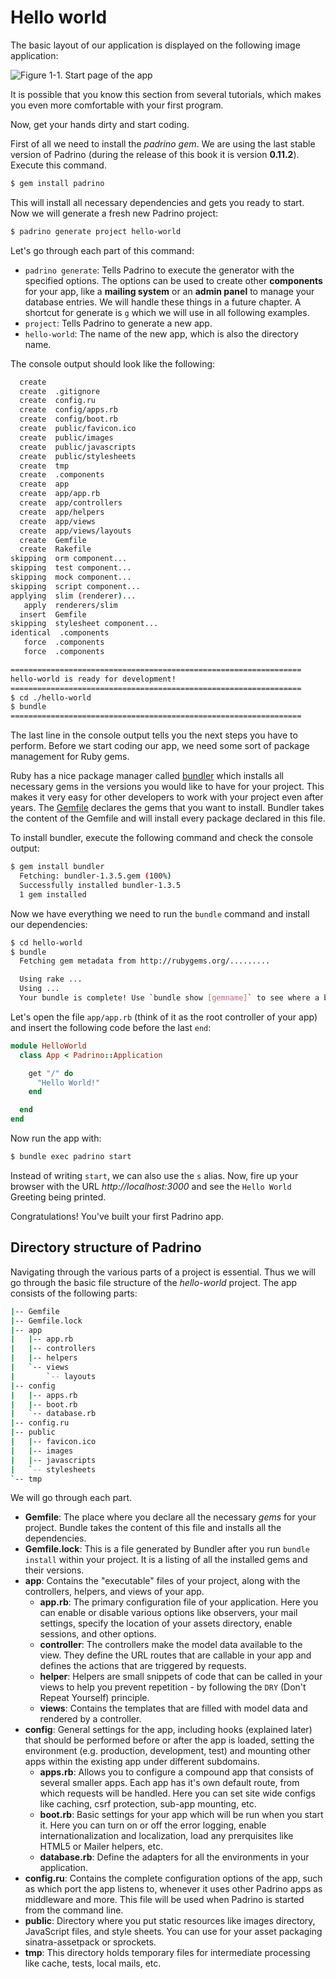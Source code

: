 # Hello world

The basic layout of our application is displayed on the following image application:


![Figure 1-1. Start page of the app](images/01/application_overview.jpg)


It is possible that you know this section from several tutorials, which makes you even more comfortable with
your first program.


Now, get your hands dirty and start coding.


First of all we need to install the *padrino gem*. We are using the last stable version of Padrino (during the release of
this book it is version **0.11.2**). Execute this command.


```bash
$ gem install padrino
```


This will install all necessary dependencies and gets you ready to start. Now we will generate a fresh new Padrino
project:


```bash
$ padrino generate project hello-world
```


Let's go through each part of this command:


- `padrino generate`: Tells Padrino to execute the generator with the specified options. The options can be
  used to create other **components** for your app, like a **mailing system** or an **admin panel** to manage your
  database entries. We will handle these things in a future chapter. A shortcut for generate is `g` which we will use
  in all following examples.
- `project`: Tells Padrino to generate a new app.
- `hello-world`: The name of the new app, which is also the directory name.


The console output should look like the following:


```bash
  create
  create  .gitignore
  create  config.ru
  create  config/apps.rb
  create  config/boot.rb
  create  public/favicon.ico
  create  public/images
  create  public/javascripts
  create  public/stylesheets
  create  tmp
  create  .components
  create  app
  create  app/app.rb
  create  app/controllers
  create  app/helpers
  create  app/views
  create  app/views/layouts
  create  Gemfile
  create  Rakefile
skipping  orm component...
skipping  test component...
skipping  mock component...
skipping  script component...
applying  slim (renderer)...
   apply  renderers/slim
  insert  Gemfile
skipping  stylesheet component...
identical  .components
   force  .components
   force  .components

=================================================================
hello-world is ready for development!
=================================================================
$ cd ./hello-world
$ bundle
=================================================================
```


The last line in the console output tells you the next steps you have to perform. Before we start coding our app, we
need some sort of package management for Ruby gems.


Ruby has a nice package manager called [bundler](http://gembundler.com/ "Bundler") which installs all necessary gems in
the versions you would like to have for your project. This makes it very easy for other developers to work with your
project even after years. The [Gemfile](http://gembundler.com/gemfile.html "Gemfile") declares the gems that you want to
install. Bundler takes the content of the Gemfile and will install every package declared in this file.


To install bundler, execute the following command and check the console output:


```bash
$ gem install bundler
  Fetching: bundler-1.3.5.gem (100%)
  Successfully installed bundler-1.3.5
  1 gem installed
```


Now we have everything we need to run the `bundle` command and install our dependencies:


```bash
$ cd hello-world
$ bundle
  Fetching gem metadata from http://rubygems.org/.........

  Using rake ...
  Using ...
  Your bundle is complete! Use `bundle show [gemname]` to see where a bundled gem is installed.
```


Let's open the file `app/app.rb` (think of it as the root controller of your app) and insert the following code before
the last `end`:


```ruby
module HelloWorld
  class App < Padrino::Application

    get "/" do
      "Hello World!"
    end

  end
end
```


Now run the app with:


```bash
$ bundle exec padrino start
```


Instead of writing `start`, we can also use the `s` alias. Now, fire up your browser with the URL
*http://localhost:3000* and see the `Hello World` Greeting being printed.


Congratulations! You've built your first Padrino app.



## Directory structure of Padrino

Navigating through the various parts of a project is essential. Thus we will go through the basic file structure of the
*hello-world* project. The app consists of the following parts:


```bash
|-- Gemfile
|-- Gemfile.lock
|-- app
|   |-- app.rb
|   |-- controllers
|   |-- helpers
|   `-- views
|       `-- layouts
|-- config
|   |-- apps.rb
|   |-- boot.rb
|   `-- database.rb
|-- config.ru
|-- public
|   |-- favicon.ico
|   |-- images
|   |-- javascripts
|   `-- stylesheets
`-- tmp
```


We will go through each part.


- **Gemfile**: The place where you declare all the necessary *gems* for your project. Bundle takes the content of this
  file and installs all the dependencies.
- **Gemfile.lock**: This is a file generated by Bundler after you run `bundle install` within your project. It is a
  listing of all the installed gems and their versions.
- **app**: Contains the "executable" files of your project, along with the controllers, helpers, and views of your app.
  - **app.rb**: The primary configuration file of your application. Here you can enable or disable various options like
    observers, your mail settings, specify the location of your assets directory, enable sessions, and other options.
  - **controller**: The controllers make the model data available to the view. They define the URL routes that are
    callable in your app and defines the actions that are triggered by requests.
  - **helper**: Helpers are small snippets of code that can be called in your views to help you prevent repetition -
    by following the `DRY` (Don't Repeat Yourself) principle.
  - **views**: Contains the templates that are filled with model data and rendered by a controller.
- **config**: General settings for the app, including hooks (explained later) that should be performed before or after
  the app is loaded, setting the environment (e.g. production, development, test) and mounting other apps within the
  existing app under different subdomains.
  - **apps.rb**: Allows you to configure a compound app that consists of several smaller apps. Each app has it's own
    default route, from which requests will be handled. Here you can set site wide configs like caching, csrf
    protection, sub-app mounting, etc.
  - **boot.rb**: Basic settings for your app which will be run when you start it. Here you can turn on or off the
    error logging, enable internationalization and localization, load any prerquisites like HTML5 or Mailer helpers,
    etc.
  - **database.rb**: Define the adapters for all the environments in your application.
- **config.ru**: Contains the complete configuration options of the app, such as which port the app listens to, whenever
  it uses other Padrino apps as middleware and more. This file will be used when Padrino is started from the command
  line.
- **public**: Directory where you put static resources like images directory, JavaScript files, and style sheets. You
  can use for your asset packaging sinatra-assetpack or sprockets.
- **tmp**: This directory holds temporary files for intermediate processing like cache, tests, local mails, etc.

